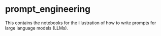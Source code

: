 # prompt_engineering
This contains the notebooks for the illustration of how to write prompts for large language models (LLMs).
